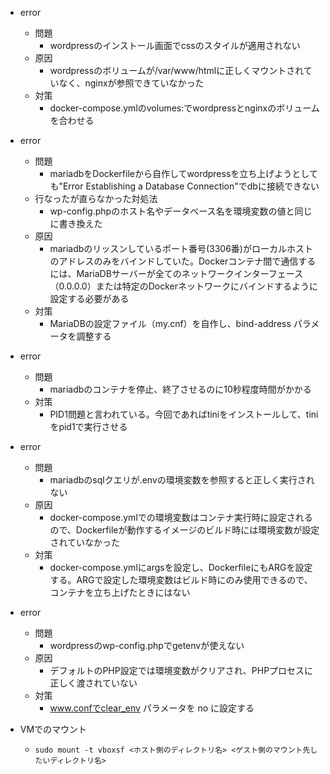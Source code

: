 - error
	- 問題
		- wordpressのインストール画面でcssのスタイルが適用されない
	- 原因
		- wordpressのボリュームが/var/www/htmlに正しくマウントされていなく、nginxが参照できていなかった
	- 対策
		- docker-compose.ymlのvolumes:でwordpressとnginxのボリュームを合わせる

- error
	- 問題
		- mariadbをDockerfileから自作してwordpressを立ち上げようとしても"Error Establishing a Database Connection"でdbに接続できない
	- 行なったが直らなかった対処法
		- wp-config.phpのホスト名やデータベース名を環境変数の値と同じに書き換えた
	- 原因
		- mariadbのリッスンしているポート番号(3306番)がローカルホストのアドレスのみをバインドしていた。Dockerコンテナ間で通信するには、MariaDBサーバーが全てのネットワークインターフェース（0.0.0.0）または特定のDockerネットワークにバインドするように設定する必要がある
	- 対策
		- MariaDBの設定ファイル（my.cnf）を自作し、bind-address パラメータを調整する

- error
	- 問題
		- mariadbのコンテナを停止、終了させるのに10秒程度時間がかかる
	- 対策
		- PID1問題と言われている。今回であればtiniをインストールして、tiniをpid1で実行させる


- error
	- 問題
		- mariadbのsqlクエリが.envの環境変数を参照すると正しく実行されない
	- 原因
		- docker-compose.ymlでの環境変数はコンテナ実行時に設定されるので、Dockerfileが動作するイメージのビルド時には環境変数が設定されていなかった
	- 対策
		- docker-compose.ymlにargsを設定し、DockerfileにもARGを設定する。ARGで設定した環境変数はビルド時にのみ使用できるので、コンテナを立ち上げたときにはない

- error
	- 問題
		- wordpressのwp-config.phpでgetenvが使えない
	- 原因
		- デフォルトのPHP設定では環境変数がクリアされ、PHPプロセスに正しく渡されていない
	- 対策
		- www.confでclear_env パラメータを no に設定する

- VMでのマウント
	- `sudo mount -t vboxsf <ホスト側のディレクトリ名> <ゲスト側のマウント先したいディレクトリ名>`
